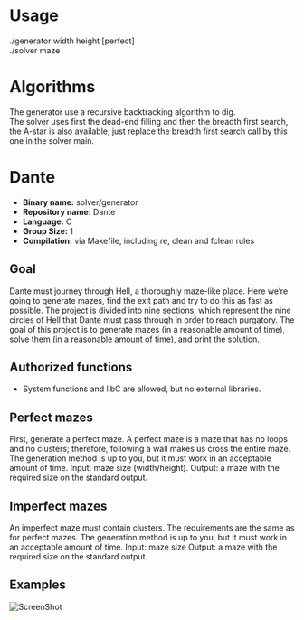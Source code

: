 # Usage

./generator width height [perfect]  
./solver maze

# Algorithms

The generator use a recursive backtracking algorithm to dig.  
The solver uses first the dead-end filling and then the breadth first search, the A-star is also available, just replace the breadth first search call by this one in the solver main.

# Dante

- **Binary name:** solver/generator
- **Repository name:** Dante
- **Language:** C
- **Group Size:** 1
- **Compilation:** via Makefile, including re, clean and fclean rules

## Goal

Dante must journey through Hell, a thoroughly maze-like place. Here we’re going to generate mazes, find
the exit path and try to do this as fast as possible.
The project is divided into nine sections, which represent the nine circles of Hell that Dante must pass
through in order to reach purgatory.
The goal of this project is to generate mazes (in a reasonable amount of time), solve them (in a reasonable
amount of time), and print the solution.

## Authorized functions

- System functions and libC are allowed, but no external libraries.

## Perfect mazes

First, generate a perfect maze.
A perfect maze is a maze that has no loops and no clusters; therefore, following a wall makes us cross the
entire maze.
The generation method is up to you, but it must work in an acceptable amount of time.
Input: maze size (width/height).
Output: a maze with the required size on the standard output.

## Imperfect mazes

An imperfect maze must contain clusters.
The requirements are the same as for perfect mazes.
The generation method is up to you, but it must work in an acceptable amount of time.
Input: maze size
Output: a maze with the required size on the standard output.

## Examples

![ScreenShot](https://raw.github.com/L0rentz/Dante/master/examples/example.png)
